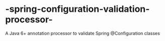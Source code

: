 -spring-configuration-validation-processor-
===========================================

 A Java 6+ annotation processor to validate Spring @Configuration classes 
